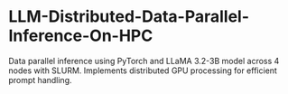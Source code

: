 # LLM-Distributed-Data-Parallel-Inference-On-HPC
Data parallel inference using PyTorch and LLaMA 3.2-3B model across 4 nodes with SLURM. Implements distributed GPU processing for efficient prompt handling.
